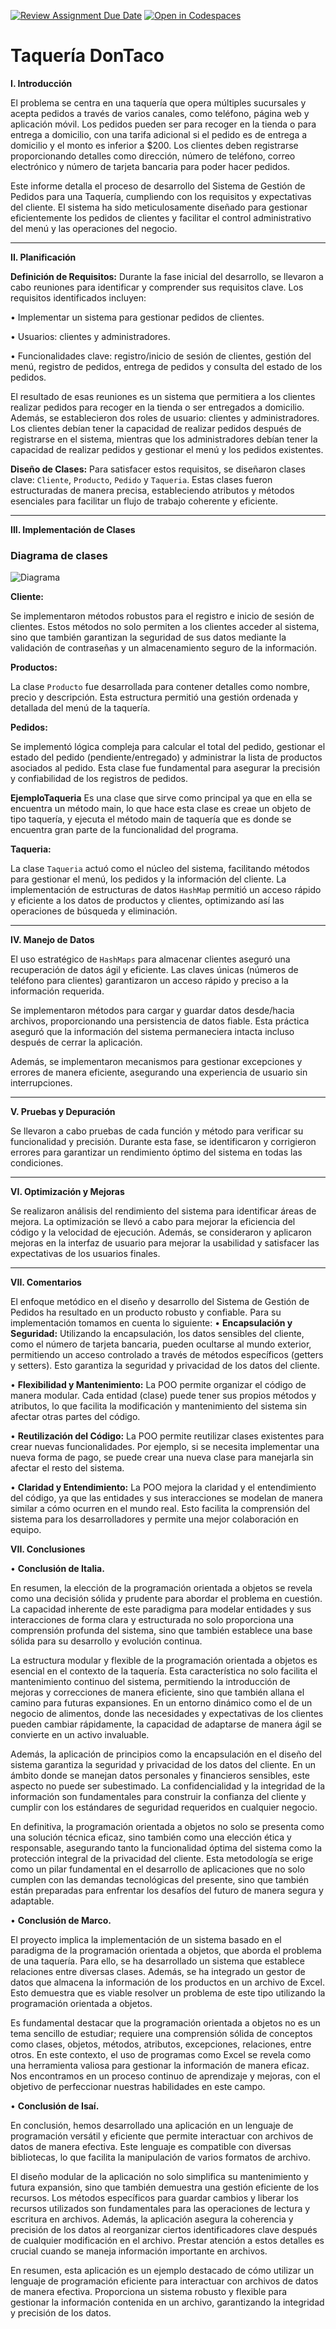 [![Review Assignment Due Date](https://classroom.github.com/assets/deadline-readme-button-24ddc0f5d75046c5622901739e7c5dd533143b0c8e959d652212380cedb1ea36.svg)](https://classroom.github.com/a/XixB-tii)
[![Open in Codespaces](https://classroom.github.com/assets/launch-codespace-7f7980b617ed060a017424585567c406b6ee15c891e84e1186181d67ecf80aa0.svg)](https://classroom.github.com/open-in-codespaces?assignment_repo_id=12260420)
# Taquería DonTaco

**I. Introducción**

El problema se centra en una taquería que opera múltiples sucursales y acepta pedidos a través de varios canales, como teléfono, página web y aplicación móvil. Los pedidos pueden ser para recoger en la tienda o para entrega a domicilio, con una tarifa adicional si el pedido es de entrega a domicilio y el monto es inferior a $200. Los clientes deben registrarse proporcionando detalles como dirección, número de teléfono, correo electrónico y número de tarjeta bancaria para poder hacer pedidos.

Este informe detalla el proceso de desarrollo del Sistema de Gestión de Pedidos para una Taquería, cumpliendo con los requisitos y expectativas del cliente. El sistema ha sido meticulosamente diseñado para gestionar eficientemente los pedidos de clientes y facilitar el control administrativo del menú y las operaciones del negocio.

---

**II. Planificación**

**Definición de Requisitos:**
Durante la fase inicial del desarrollo, se llevaron a cabo reuniones para identificar y comprender sus requisitos clave. Los requisitos identificados incluyen:

• Implementar un sistema para gestionar pedidos de clientes.

•	Usuarios: clientes y administradores.

•	Funcionalidades clave: registro/inicio de sesión de clientes, gestión del menú, registro de pedidos, entrega de pedidos y consulta del estado de los pedidos.

El resultado de esas reuniones es un sistema que permitiera a los clientes realizar pedidos para recoger en la tienda o ser entregados a domicilio. Además, se establecieron dos roles de usuario: clientes y administradores. Los clientes debían tener la capacidad de realizar pedidos después de registrarse en el sistema, mientras que los administradores debían tener la capacidad de realizar pedidos y gestionar el menú y los pedidos existentes.

**Diseño de Clases:**
Para satisfacer estos requisitos, se diseñaron clases clave: `Cliente`, `Producto`, `Pedido` y `Taqueria`. Estas clases fueron estructuradas de manera precisa, estableciendo atributos y métodos esenciales para facilitar un flujo de trabajo coherente y eficiente.

---

**III. Implementación de Clases**

### Diagrama de clases
![Diagrama](ImagenProyecto.jpeg)

**Cliente:**

Se implementaron métodos robustos para el registro e inicio de sesión de clientes. Estos métodos no solo permiten a los clientes acceder al sistema, sino que también garantizan la seguridad de sus datos mediante la validación de contraseñas y un almacenamiento seguro de la información.

**Productos:**

La clase `Producto` fue desarrollada para contener detalles como nombre, precio y descripción. Esta estructura permitió una gestión ordenada y detallada del menú de la taquería.

**Pedidos:**

Se implementó lógica compleja para calcular el total del pedido, gestionar el estado del pedido (pendiente/entregado) y administrar la lista de productos asociados al pedido. Esta clase fue fundamental para asegurar la precisión y confiabilidad de los registros de pedidos.

**EjemploTaqueria**
Es una clase que sirve como principal ya que en ella se encuentra un método main, lo que hace esta clase es creae un objeto de tipo taquería, y ejecuta el método main de taquería que es donde se encuentra gran parte de la funcionalidad del programa.

**Taqueria:**

La clase `Taqueria` actuó como el núcleo del sistema, facilitando métodos para gestionar el menú, los pedidos y la información del cliente. La implementación de estructuras de datos `HashMap` permitió un acceso rápido y eficiente a los datos de productos y clientes, optimizando así las operaciones de búsqueda y eliminación.

---

**IV. Manejo de Datos**

El uso estratégico de `HashMaps` para almacenar clientes aseguró una recuperación de datos ágil y eficiente. Las claves únicas (números de teléfono para clientes) garantizaron un acceso rápido y preciso a la información requerida.

Se implementaron métodos para cargar y guardar datos desde/hacia archivos, proporcionando una persistencia de datos fiable. Esta práctica aseguró que la información del sistema permaneciera intacta incluso después de cerrar la aplicación.

Además, se implementaron mecanismos para gestionar excepciones y errores de manera eficiente, asegurando una experiencia de usuario sin interrupciones.

---

**V. Pruebas y Depuración**

Se llevaron a cabo pruebas de cada función y método para verificar su funcionalidad y precisión. Durante esta fase, se identificaron y corrigieron errores para garantizar un rendimiento óptimo del sistema en todas las condiciones.

---

**VI. Optimización y Mejoras**

Se realizaron análisis del rendimiento del sistema para identificar áreas de mejora. La optimización se llevó a cabo para mejorar la eficiencia del código y la velocidad de ejecución. Además, se consideraron y aplicaron mejoras en la interfaz de usuario para mejorar la usabilidad y satisfacer las expectativas de los usuarios finales.

---

**VII. Comentarios**

El enfoque metódico en el diseño y desarrollo del Sistema de Gestión de Pedidos ha resultado en un producto robusto y confiable. Para su implementación tomamos en cuenta lo siguiente: 
•	**Encapsulación y Seguridad:**
Utilizando la encapsulación, los datos sensibles del cliente, como el número de tarjeta bancaria, pueden ocultarse al mundo exterior, permitiendo un acceso controlado a través de métodos específicos (getters y setters). Esto garantiza la seguridad y privacidad de los datos del cliente.

•	**Flexibilidad y Mantenimiento:**
La POO permite organizar el código de manera modular. Cada entidad (clase) puede tener sus propios métodos y atributos, lo que facilita la modificación y mantenimiento del sistema sin afectar otras partes del código.

•	**Reutilización del Código:**
La POO permite reutilizar clases existentes para crear nuevas funcionalidades. Por ejemplo, si se necesita implementar una nueva forma de pago, se puede crear una nueva clase para manejarla sin afectar el resto del sistema.

•	**Claridad y Entendimiento:**
La POO mejora la claridad y el entendimiento del código, ya que las entidades y sus interacciones se modelan de manera similar a cómo ocurren en el mundo real. Esto facilita la comprensión del sistema para los desarrolladores y permite una mejor colaboración en equipo.

**VII. Conclusiones**

•	**Conclusión de Italia.**

En resumen, la elección de la programación orientada a objetos se revela como una decisión sólida y prudente para abordar el problema en cuestión. La capacidad inherente de este paradigma para modelar entidades y sus interacciones de forma clara y estructurada no solo proporciona una comprensión profunda del sistema, sino que también establece una base sólida para su desarrollo y evolución continua.

La estructura modular y flexible de la programación orientada a objetos es esencial en el contexto de la taquería. Esta característica no solo facilita el mantenimiento continuo del sistema, permitiendo la introducción de mejoras y correcciones de manera eficiente, sino que también allana el camino para futuras expansiones. En un entorno dinámico como el de un negocio de alimentos, donde las necesidades y expectativas de los clientes pueden cambiar rápidamente, la capacidad de adaptarse de manera ágil se convierte en un activo invaluable.

Además, la aplicación de principios como la encapsulación en el diseño del sistema garantiza la seguridad y privacidad de los datos del cliente. En un ámbito donde se manejan datos personales y financieros sensibles, este aspecto no puede ser subestimado. La confidencialidad y la integridad de la información son fundamentales para construir la confianza del cliente y cumplir con los estándares de seguridad requeridos en cualquier negocio.

En definitiva, la programación orientada a objetos no solo se presenta como una solución técnica eficaz, sino también como una elección ética y responsable, asegurando tanto la funcionalidad óptima del sistema como la protección integral de la privacidad del cliente. Esta metodología se erige como un pilar fundamental en el desarrollo de aplicaciones que no solo cumplen con las demandas tecnológicas del presente, sino que también están preparadas para enfrentar los desafíos del futuro de manera segura y adaptable.

•	**Conclusión de Marco.**

El proyecto implica la implementación de un sistema basado en el paradigma de la programación orientada a objetos, que aborda el problema de una taquería. Para ello, se ha desarrollado un sistema que establece relaciones entre diversas clases. Además, se ha integrado un gestor de datos que almacena la información de los productos en un archivo de Excel. Esto demuestra que es viable resolver un problema de este tipo utilizando la programación orientada a objetos.

Es fundamental destacar que la programación orientada a objetos no es un tema sencillo de estudiar; requiere una comprensión sólida de conceptos como clases, objetos, métodos, atributos, excepciones, relaciones, entre otros. En este contexto, el uso de programas como Excel se revela como una herramienta valiosa para gestionar la información de manera eficaz. Nos encontramos en un proceso continuo de aprendizaje y mejoras, con el objetivo de perfeccionar nuestras habilidades en este campo.

•	**Conclusión de Isaí.**

En conclusión, hemos desarrollado una aplicación en un lenguaje de programación versátil y eficiente que permite interactuar con archivos de datos de manera efectiva. Este lenguaje es compatible con diversas bibliotecas, lo que facilita la manipulación de varios formatos de archivo.

El diseño modular de la aplicación no solo simplifica su mantenimiento y futura expansión, sino que también demuestra una gestión eficiente de los recursos. Los métodos específicos para guardar cambios y liberar los recursos utilizados son fundamentales para las operaciones de lectura y escritura en archivos. Además, la aplicación asegura la coherencia y precisión de los datos al reorganizar ciertos identificadores clave después de cualquier modificación en el archivo. Prestar atención a estos detalles es crucial cuando se maneja información importante en archivos.

En resumen, esta aplicación es un ejemplo destacado de cómo utilizar un lenguaje de programación eficiente para interactuar con archivos de datos de manera efectiva. Proporciona un sistema robusto y flexible para gestionar la información contenida en un archivo, garantizando la integridad y precisión de los datos.
